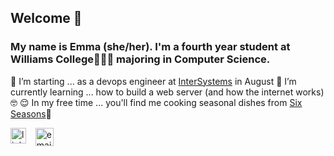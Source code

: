 ## Welcome 👋

<!--
**tree-hugger722/tree-hugger722** is a ✨ _special_ ✨ repository because its `README.md` (this file) appears on your GitHub profile.
-->
### My name is Emma (she/her). I'm a fourth year student at Williams College💜🐮💛 majoring in Computer Science.

🔭 I’m starting ... as a devops engineer at [InterSystems](https://www.intersystems.com/) in August
🌱 I’m currently learning ... how to build a web server (and how the internet works)🤓
😌 In my free time ... you'll find me cooking seasonal dishes from [Six Seasons](https://www.joshuamcfadden.com/sixseasons)🍲

[<img align="left" alt="linkedin" width="25px" src="assets/linkedin.png" />](https://www.linkedin.com/in/emma-neil-538891177/)&nbsp;&nbsp;&nbsp;[<img alt="email" width="29px" src="assets/gmail.png" />](mailto:emmaneil722@gmail.com)
